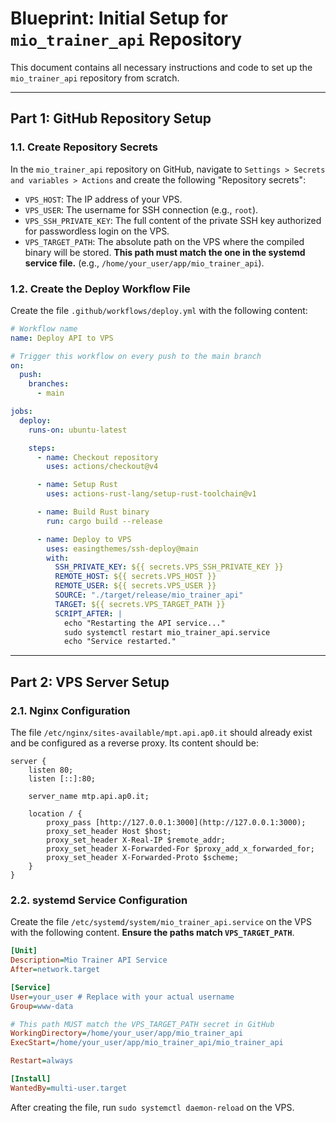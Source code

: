 # Blueprint: Initial Setup for `mio_trainer_api` Repository

This document contains all necessary instructions and code to set up the `mio_trainer_api` repository from scratch.

---

## Part 1: GitHub Repository Setup

### 1.1. Create Repository Secrets
In the `mio_trainer_api` repository on GitHub, navigate to `Settings > Secrets and variables > Actions` and create the following "Repository secrets":

-   `VPS_HOST`: The IP address of your VPS.
-   `VPS_USER`: The username for SSH connection (e.g., `root`).
-   `VPS_SSH_PRIVATE_KEY`: The full content of the private SSH key authorized for passwordless login on the VPS.
-   `VPS_TARGET_PATH`: The absolute path on the VPS where the compiled binary will be stored. **This path must match the one in the systemd service file.** (e.g., `/home/your_user/app/mio_trainer_api`).

### 1.2. Create the Deploy Workflow File
Create the file `.github/workflows/deploy.yml` with the following content:

```yaml
# Workflow name
name: Deploy API to VPS

# Trigger this workflow on every push to the main branch
on:
  push:
    branches:
      - main

jobs:
  deploy:
    runs-on: ubuntu-latest

    steps:
      - name: Checkout repository
        uses: actions/checkout@v4

      - name: Setup Rust
        uses: actions-rust-lang/setup-rust-toolchain@v1

      - name: Build Rust binary
        run: cargo build --release

      - name: Deploy to VPS
        uses: easingthemes/ssh-deploy@main
        with:
          SSH_PRIVATE_KEY: ${{ secrets.VPS_SSH_PRIVATE_KEY }}
          REMOTE_HOST: ${{ secrets.VPS_HOST }}
          REMOTE_USER: ${{ secrets.VPS_USER }}
          SOURCE: "./target/release/mio_trainer_api"
          TARGET: ${{ secrets.VPS_TARGET_PATH }}
          SCRIPT_AFTER: |
            echo "Restarting the API service..."
            sudo systemctl restart mio_trainer_api.service
            echo "Service restarted."
```

---

## Part 2: VPS Server Setup

### 2.1. Nginx Configuration
The file `/etc/nginx/sites-available/mpt.api.ap0.it` should already exist and be configured as a reverse proxy. Its content should be:

```nginx
server {
    listen 80;
    listen [::]:80;

    server_name mtp.api.ap0.it;

    location / {
        proxy_pass [http://127.0.0.1:3000](http://127.0.0.1:3000);
        proxy_set_header Host $host;
        proxy_set_header X-Real-IP $remote_addr;
        proxy_set_header X-Forwarded-For $proxy_add_x_forwarded_for;
        proxy_set_header X-Forwarded-Proto $scheme;
    }
}
```

### 2.2. systemd Service Configuration
Create the file `/etc/systemd/system/mio_trainer_api.service` on the VPS with the following content. **Ensure the paths match `VPS_TARGET_PATH`**.

```ini
[Unit]
Description=Mio Trainer API Service
After=network.target

[Service]
User=your_user # Replace with your actual username
Group=www-data

# This path MUST match the VPS_TARGET_PATH secret in GitHub
WorkingDirectory=/home/your_user/app/mio_trainer_api
ExecStart=/home/your_user/app/mio_trainer_api/mio_trainer_api

Restart=always

[Install]
WantedBy=multi-user.target
```
After creating the file, run `sudo systemctl daemon-reload` on the VPS.